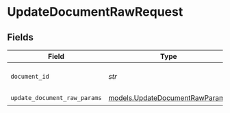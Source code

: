 # UpdateDocumentRawRequest


## Fields

| Field                                                                  | Type                                                                   | Required                                                               | Description                                                            | Example                                                                |
| ---------------------------------------------------------------------- | ---------------------------------------------------------------------- | ---------------------------------------------------------------------- | ---------------------------------------------------------------------- | ---------------------------------------------------------------------- |
| `document_id`                                                          | *str*                                                                  | :heavy_check_mark:                                                     | The id of the document.                                                | <DOCUMENT_ID>                                                          |
| `update_document_raw_params`                                           | [models.UpdateDocumentRawParams](../models/updatedocumentrawparams.md) | :heavy_check_mark:                                                     | N/A                                                                    |                                                                        |